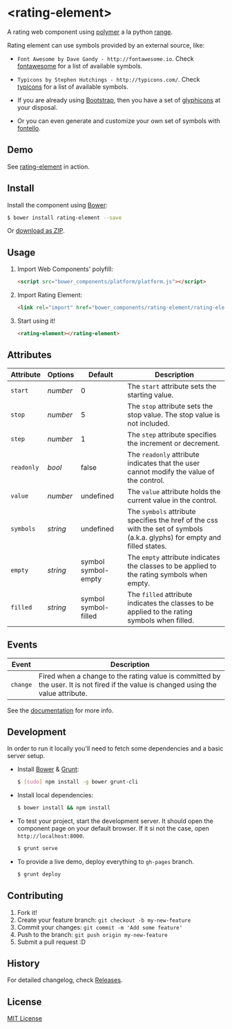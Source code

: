 # &lt;rating-element&gt;

A rating web component using [polymer](http://www.polymer-project.org/) a la python [range](https://docs.python.org/3/library/stdtypes.html#ranges).

Rating element can use symbols provided by an external source, like:

* `Font Awesome by Dave Gandy - http://fontawesome.io`. Check [fontawesome](http://fortawesome.github.io/Font-Awesome/icons/) for a list of available symbols.

* `Typicons by Stephen Hutchings - http://typicons.com/`. Check [typicons](http://typicons.com/) for a list of available symbols.

* If you are already using [Bootstrap](http://getbootstrap.com/), then you have a set of [glyphicons](http://getbootstrap.com/components/) at your disposal.

* Or you can even generate and customize your own set of symbols with [fontello](http://fontello.com/).

## Demo

See [rating-element](http://dreyescat.github.io/rating-element/components/rating-element/demo.html) in action.

## Install

Install the component using [Bower](http://bower.io/):

```sh
$ bower install rating-element --save
```

Or [download as ZIP](https://github.com/dreyescat/rating-element/archive/master.zip).

## Usage

1. Import Web Components' polyfill:

    ```html
    <script src="bower_components/platform/platform.js"></script>
    ```

2. Import Rating Element:

    ```html
    <link rel="import" href="bower_components/rating-element/rating-element.html">
    ```

3. Start using it!

    ```html
    <rating-element></rating-element>
    ```

## Attributes

Attribute     | Options     | Default              | Description
---           | ---         | ---                  | ---
`start`       | *number*    | 0                    | The `start` attribute sets the starting value.
`stop`        | *number*    | 5                    | The `stop` attribute sets the stop value. The stop value is not included.
`step`        | *number*    | 1                    | The `step` attribute specifies the increment or decrement.
`readonly`    | *bool*      | false                | The `readonly` attribute indicates that the user cannot modify the value of the control.
`value`       | *number*    | undefined            | The `value` attribute holds the current value in the control.
`symbols`     | *string*    | undefined            | The `symbols` attribute specifies the href of the css with the set of symbols (a.k.a. glyphs) for empty and filled states.
`empty`       | *string*    | symbol symbol-empty  | The `empty` attribute indicates the classes to be applied to the rating symbols when empty.
`filled`      | *string*    | symbol symbol-filled | The `filled` attribute indicates the classes to be applied to the rating symbols when filled.

## Events

Event         | Description
---           | ---
`change`      | Fired when a change to the rating value is committed by the user. It is not fired if the value is changed using the value attribute.


See the [documentation](http://dreyescat.github.io/rating-element/) for more info.

## Development

In order to run it locally you'll need to fetch some dependencies and a basic server setup.

* Install [Bower](http://bower.io/) & [Grunt](http://gruntjs.com/):

    ```sh
    $ [sudo] npm install -g bower grunt-cli
    ```

* Install local dependencies:

    ```sh
    $ bower install && npm install
    ```

* To test your project, start the development server. It should open the component page on your default browser. If it si not the case, open `http://localhost:8000`.

    ```sh
    $ grunt serve
    ```

* To provide a live demo, deploy everything to `gh-pages` branch.

    ```sh
    $ grunt deploy
    ```

## Contributing

1. Fork it!
2. Create your feature branch: `git checkout -b my-new-feature`
3. Commit your changes: `git commit -m 'Add some feature'`
4. Push to the branch: `git push origin my-new-feature`
5. Submit a pull request :D

## History

For detailed changelog, check [Releases](https://github.com/dreyescat/rating-element/releases).

## License

[MIT License](https://github.com/dreyescat/rating-element/blob/master/LICENSE.md)

